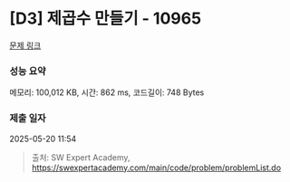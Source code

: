 # [D3] 제곱수 만들기 - 10965 

[문제 링크](https://swexpertacademy.com/main/code/problem/problemDetail.do?contestProbId=AXWXH_h695kDFAST) 

### 성능 요약

메모리: 100,012 KB, 시간: 862 ms, 코드길이: 748 Bytes

### 제출 일자

2025-05-20 11:54



> 출처: SW Expert Academy, https://swexpertacademy.com/main/code/problem/problemList.do